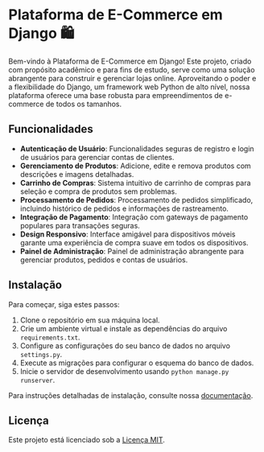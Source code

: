 # Plataforma de E-Commerce em Django 🛍️

Bem-vindo à Plataforma de E-Commerce em Django! Este projeto, criado com propósito acadêmico e para fins de estudo, serve como uma solução abrangente para construir e gerenciar lojas online. Aproveitando o poder e a flexibilidade do Django, um framework web Python de alto nível, nossa plataforma oferece uma base robusta para empreendimentos de e-commerce de todos os tamanhos.

## Funcionalidades

- **Autenticação de Usuário**: Funcionalidades seguras de registro e login de usuários para gerenciar contas de clientes.
- **Gerenciamento de Produtos**: Adicione, edite e remova produtos com descrições e imagens detalhadas.
- **Carrinho de Compras**: Sistema intuitivo de carrinho de compras para seleção e compra de produtos sem problemas.
- **Processamento de Pedidos**: Processamento de pedidos simplificado, incluindo histórico de pedidos e informações de rastreamento.
- **Integração de Pagamento**: Integração com gateways de pagamento populares para transações seguras.
- **Design Responsivo**: Interface amigável para dispositivos móveis garante uma experiência de compra suave em todos os dispositivos.
- **Painel de Administração**: Painel de administração abrangente para gerenciar produtos, pedidos e contas de usuários.

## Instalação

Para começar, siga estes passos:

1. Clone o repositório em sua máquina local.
2. Crie um ambiente virtual e instale as dependências do arquivo `requirements.txt`.
3. Configure as configurações do seu banco de dados no arquivo `settings.py`.
4. Execute as migrações para configurar o esquema do banco de dados.
5. Inicie o servidor de desenvolvimento usando `python manage.py runserver`.

Para instruções detalhadas de instalação, consulte nossa [documentação](link_para_documentação).

## Licença

Este projeto está licenciado sob a [Licença MIT](link_para_licença).
